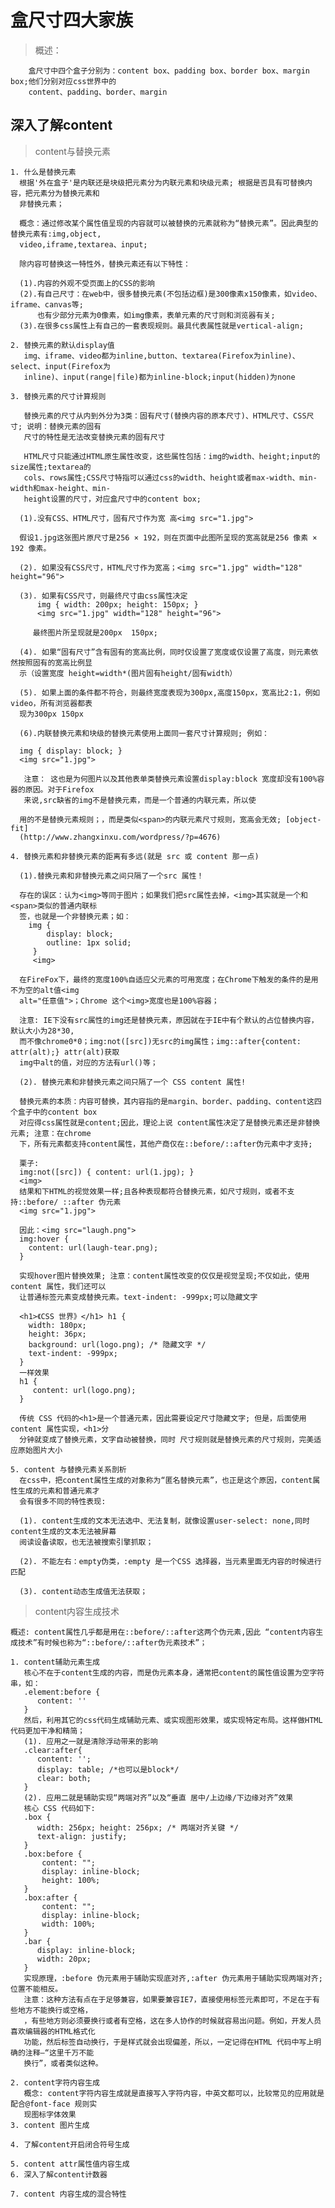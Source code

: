 # 盒尺寸四大家族

> 概述：

        盒尺寸中四个盒子分别为：content box、padding box、border box、margin box;他们分别对应css世界中的
        content、padding、border、margin

## 深入了解content

> content与替换元素

    1. 什么是替换元素
      根据'外在盒子'是内联还是块级把元素分为内联元素和块级元素; 根据是否具有可替换内容，把元素分为替换元素和
      非替换元素；
      
      概念：通过修改某个属性值呈现的内容就可以被替换的元素就称为“替换元素”。因此典型的替换元素有:img,object,
      video,iframe,textarea、input;
    
      除内容可替换这一特性外，替换元素还有以下特性：
    
      (1).内容的外观不受页面上的CSS的影响
      (2).有自己尺寸：在web中，很多替换元素(不包括边框)是300像素x150像素，如video、iframe、canvas等;
          也有少部分元素为0像素，如img像素，表单元素的尺寸则和浏览器有关;
      (3).在很多css属性上有自己的一套表现规则。最具代表属性就是vertical-align;
    
    2. 替换元素的默认display值
       img、iframe、video都为inline,button、textarea(Firefox为inline)、select、input(Firefox为
       inline)、input(range|file)都为inline-block;input(hidden)为none
    
    3. 替换元素的尺寸计算规则
    
       替换元素的尺寸从内到外分为3类：固有尺寸(替换内容的原本尺寸)、HTML尺寸、CSS尺寸; 说明：替换元素的固有
       尺寸的特性是无法改变替换元素的固有尺寸 
       
       HTML尺寸只能通过HTML原生属性改变，这些属性包括：img的width、height;input的size属性;textarea的
       cols、rows属性;CSS尺寸特指可以通过css的width、height或者max-width、min-width和max-height、min-
       height设置的尺寸，对应盒尺寸中的content box;
      
      (1).没有CSS、HTML尺寸，固有尺寸作为宽 高<img src="1.jpg">
      
      假设1.jpg这张图片原尺寸是256 × 192，则在页面中此图所呈现的宽高就是256 像素 × 192 像素。
      
      (2). 如果没有CSS尺寸，HTML尺寸作为宽高；<img src="1.jpg" width="128" height="96">
      
      (3). 如果有CSS尺寸，则最终尺寸由css属性决定
          img { width: 200px; height: 150px; }
          <img src="1.jpg" width="128" height="96">
      
      	 最终图片所呈现就是200px  150px;
      
      (4). 如果“固有尺寸”含有固有的宽高比例，同时仅设置了宽度或仅设置了高度，则元素依然按照固有的宽高比例显
      示（设置宽度 height=width*(图片固有height/固有width）
      
      (5). 如果上面的条件都不符合，则最终宽度表现为300px,高度150px，宽高比2:1，例如video，所有浏览器都表
      现为300px 150px
      
      (6).内联替换元素和块级的替换元素使用上面同一套尺寸计算规则; 例如：
      
      img { display: block; }
      <img src="1.jpg">
      
       注意： 这也是为何图片以及其他表单类替换元素设置display:block 宽度却没有100%容器的原因。对于Firefox
       来说,src缺省的img不是替换元素，而是一个普通的内联元素，所以使
      
      用的不是替换元素规则；，而是类似<span>的内联元素尺寸规则，宽高会无效; [object-fit]
      (http://www.zhangxinxu.com/wordpress/?p=4676)
      
    4. 替换元素和非替换元素的距离有多远(就是 src 或 content 那一点)
      	
      (1).替换元素和非替换元素之间只隔了一个src 属性！
      	
      存在的误区：认为<img>等同于图片；如果我们把src属性去掉，<img>其实就是一个和<span>类似的普通内联标
      签，也就是一个非替换元素；如：
      	img {
            display: block;
            outline: 1px solid;
         }
         <img>
         
      在FireFox下，最终的宽度100%自适应父元素的可用宽度；在Chrome下触发的条件的是用不为空的alt值<img 
      alt="任意值">；Chrome 这个<img>宽度也是100%容器；
        
      注意: IE下没有src属性的img还是替换元素，原因就在于IE中有个默认的占位替换内容，默认大小为28*30,
      而不像chrome0*0；img:not([src])无src的img属性；img::after{content: attr(alt);} attr(alt)获取
      img中alt的值，对应的方法有url()等；
      
      (2). 替换元素和非替换元素之间只隔了一个 CSS content 属性!
      
      替换元素的本质：内容可替换，其内容指的是margin、border、padding、content这四个盒子中的content box
      对应得css属性就是content;因此，理论上说 content属性决定了是替换元素还是非替换元素; 注意：在chrome
      下，所有元素都支持content属性，其他产商仅在::before/::after伪元素中才支持; 
      
      栗子:
      img:not([src]) { content: url(1.jpg); }
      <img>
      结果和下HTML的视觉效果一样;且各种表现都符合替换元素，如尺寸规则，或者不支持::before/ ::after 伪元素
      <img src="1.jpg">
      
      因此：<img src="laugh.png">
      img:hover {
      	content: url(laugh-tear.png);
      }
      
      实现hover图片替换效果; 注意：content属性改变的仅仅是视觉呈现;不仅如此，使用 content 属性，我们还可以
      让普通标签元素变成替换元素。text-indent: -999px;可以隐藏文字
      
      <h1>《CSS 世界》</h1> h1 {
        width: 180px;
        height: 36px;
        background: url(logo.png); /* 隐藏文字 */
        text-indent: -999px;
      }
      一样效果
      h1 {
         content: url(logo.png);
      }
      
      传统 CSS 代码的<h1>是一个普通元素，因此需要设定尺寸隐藏文字; 但是，后面使用 content 属性实现，<h1>分
      分钟就变成了替换元素，文字自动被替换，同时 尺寸规则就是替换元素的尺寸规则，完美适应原始图片大小
      
    5. content 与替换元素关系剖析
      在css中，把content属性生成的对象称为“匿名替换元素”，也正是这个原因，content属性生成的元素和普通元素才
      会有很多不同的特性表现:
      
      (1). content生成的文本无法选中、无法复制，就像设置user-select: none,同时content生成的文本无法被屏幕
      阅读设备读取，也无法被搜索引擎抓取；
      
      (2). 不能左右：empty伪类，:empty 是一个CSS 选择器，当元素里面无内容的时候进行匹配
      
      (3). content动态生成值无法获取；


> content内容生成技术

    概述: content属性几乎都是用在::before/::after这两个伪元素,因此 “content内容生成技术”有时候也称为“::before/::after伪元素技术”；
    
    1. content辅助元素生成 
       核心不在于content生成的内容，而是伪元素本身，通常把content的属性值设置为空字符串，如：
       .element:before {
          content: ''
       }
       然后，利用其它的css代码生成辅助元素、或实现图形效果，或实现特定布局。这样做HTML代码更加干净和精简；
       (1). 应用之一就是清除浮动带来的影响
       .clear:after{
          content: '';
          display: table; /*也可以是block*/ 
          clear: both;
       }
       (2). 应用二就是辅助实现“两端对齐”以及“垂直 居中/上边缘/下边缘对齐”效果
       核心 CSS 代码如下:
       .box {
          width: 256px; height: 256px; /* 两端对齐关键 */
          text-align: justify;
       }
       .box:before { 
           content: "";
           display: inline-block;
           height: 100%;
       }
       .box:after {
           content: "";
           display: inline-block;
           width: 100%;
       }
       .bar {
          display: inline-block;
          width: 20px;
       }
       实现原理，:before 伪元素用于辅助实现底对齐,:after 伪元素用于辅助实现两端对齐;位置不能相反。
       注意：这种方法有点在于足够兼容，如果要兼容IE7，直接使用标签元素即可，不足在于有些地方不能换行或空格，
       ，有些地方则必须要换行或者有空格，这在多人协作的时候就容易出问题。例如，开发人员喜欢编辑器的HTML格式化
       功能，然后标签自动换行，于是样式就会出现偏差，所以，一定记得在HTML 代码中写上明确的注释—“这里千万不能
       换行”，或者类似这种。
     
    2. content字符内容生成
       概念: content字符内容生成就是直接写入字符内容，中英文都可以，比较常见的应用就是配合@font-face 规则实
       现图标字体效果
    3. content 图片生成
    
    4. 了解content开启闭合符号生成
    
    5. content attr属性值内容生成
    6. 深入了解content计数器
    
    7. content 内容生成的混合特性

​    
​    